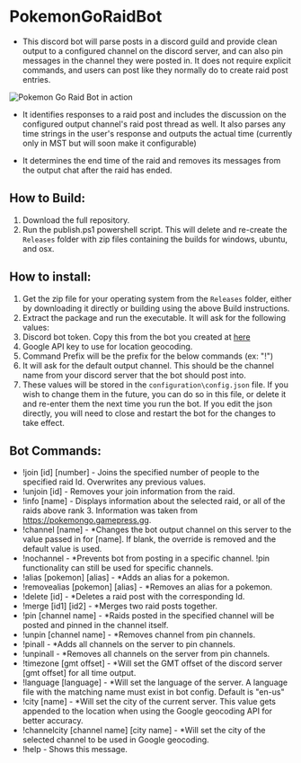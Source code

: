 # PokemonGoRaidBot
- This discord bot will parse posts in a discord guild and provide clean output to a configured channel on the discord server, and can also pin messages in the channel they were posted in.  It does not require explicit commands, and users can post like they normally do to create raid post entries.

![Pokemon Go Raid Bot in action](http://i.imgur.com/6iqfkcN.png)

- It identifies responses to a raid post and includes the discussion on the configured output channel's raid post thread as well.  It also parses any time strings in the user's response and outputs the actual time (currently only in MST but will soon make it configurable)

- It determines the end time of the raid and removes its messages from the output chat after the raid has ended.

## How to Build:
1. Download the full repository.
1. Run the publish.ps1 powershell script.  This will delete and re-create the `Releases` folder with zip files containing the builds for windows, ubuntu, and osx.

## How to install:
1. Get the zip file for your operating system from the `Releases` folder, either by downloading it directly or building using the above  Build instructions.
1. Extract the package and run the executable.  It will ask for the following values:
  1. Discord bot token.  Copy this from the bot you created at [here](https://discordapp.com/developers/applications/me)
  1. Google API key to use for location geocoding.
  1. Command Prefix will be the prefix for the below commands (ex: "!")
  1. It will ask for the default output channel.  This should be the channel name from your discord server that the bot should post into.
  1. These values will be stored in the `configuration\config.json` file.  If you wish to change them in the future, you can do so in this file, or delete it and re-enter them the next time you run the bot.  If you edit the json directly, you will need to close and restart the bot for the changes to take effect.

## Bot Commands:
* !join [id] [number] - Joins the specified number of people to the specified raid Id. Overwrites any previous values.
* !unjoin [id] - Removes your join information from the raid.
* !info [name] - Displays information about the selected raid, or all of the raids above rank 3.  Information was taken from https://pokemongo.gamepress.gg.
* !channel [name] - *Changes the bot output channel on this server to the value passed in for [name].  If blank, the override is removed and the default value is used.
* !nochannel - \*Prevents bot from posting in a specific channel. !pin functionality can still be used for specific channels.
* !alias [pokemon] [alias] - \*Adds an alias for a pokemon.
* !removealias [pokemon] [alias] - \*Removes an alias for a pokemon.
* !delete [id] - \*Deletes a raid post with the corresponding Id.
* !merge [id1] [id2] - \*Merges two raid posts together.
* !pin [channel name] - \*Raids posted in the specified channel will be posted and pinned in the channel itself.
* !unpin [channel name] - \*Removes channel from pin channels.
* !pinall - \*Adds all channels on the server to pin channels.
* !unpinall - \*Removes all channels on the server from pin channels.
* !timezone [gmt offset] - \*Will set the GMT offset of the discord server [gmt offset] for all time output.
* !language [language] - \*Will set the language of the server.  A language file with the matching name must exist in bot config.  Default is \"en-us\"
* !city [name] - \*Will set the city of the current server.  This value gets appended to the location when using the Google geocoding API for better accuracy.
* !channelcity [channel name] [city name] - \*Will set the city of the selected channel to be used in Google geocoding.
* !help - Shows this message.
